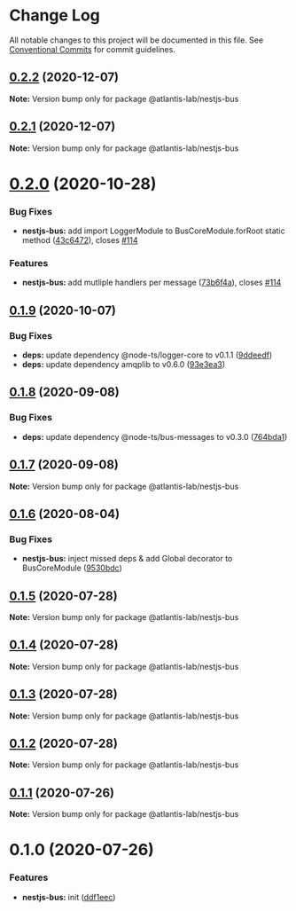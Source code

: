 # Change Log

All notable changes to this project will be documented in this file.
See [Conventional Commits](https://conventionalcommits.org) for commit guidelines.

## [0.2.2](https://github.com/Atlantis-Lab/nestjs/compare/@atlantis-lab/nestjs-bus@0.2.1...@atlantis-lab/nestjs-bus@0.2.2) (2020-12-07)

**Note:** Version bump only for package @atlantis-lab/nestjs-bus





## [0.2.1](https://github.com/Atlantis-Lab/nestjs/compare/@atlantis-lab/nestjs-bus@0.2.0...@atlantis-lab/nestjs-bus@0.2.1) (2020-12-07)

**Note:** Version bump only for package @atlantis-lab/nestjs-bus





# [0.2.0](https://github.com/Atlantis-Lab/nestjs/compare/@atlantis-lab/nestjs-bus@0.1.9...@atlantis-lab/nestjs-bus@0.2.0) (2020-10-28)


### Bug Fixes

* **nestjs-bus:** add import LoggerModule to BusCoreModule.forRoot static method ([43c6472](https://github.com/Atlantis-Lab/nestjs/commit/43c6472abf599ee5b34b30ce5cccee0099e0e519)), closes [#114](https://github.com/Atlantis-Lab/nestjs/issues/114)


### Features

* **nestjs-bus:** add mutliple handlers per message ([73b6f4a](https://github.com/Atlantis-Lab/nestjs/commit/73b6f4a0bc8267ded46b61de53070aa4c754ce41)), closes [#114](https://github.com/Atlantis-Lab/nestjs/issues/114)





## [0.1.9](https://github.com/Atlantis-Lab/nestjs/compare/@atlantis-lab/nestjs-bus@0.1.8...@atlantis-lab/nestjs-bus@0.1.9) (2020-10-07)


### Bug Fixes

* **deps:** update dependency @node-ts/logger-core to v0.1.1 ([9ddeedf](https://github.com/Atlantis-Lab/nestjs/commit/9ddeedf59e0f0c3ed8630ae61950f4153e803cd3))
* **deps:** update dependency amqplib to v0.6.0 ([93e3ea3](https://github.com/Atlantis-Lab/nestjs/commit/93e3ea3fc60b2cda14625ea906eb7a00ccc8d2b5))





## [0.1.8](https://github.com/Atlantis-Lab/nestjs/compare/@atlantis-lab/nestjs-bus@0.1.7...@atlantis-lab/nestjs-bus@0.1.8) (2020-09-08)

### Bug Fixes

- **deps:** update dependency @node-ts/bus-messages to v0.3.0 ([764bda1](https://github.com/Atlantis-Lab/nestjs/commit/764bda13ab3662bf7d9980a54d357af01966ce72))

## [0.1.7](https://github.com/Atlantis-Lab/nestjs/compare/@atlantis-lab/nestjs-bus@0.1.6...@atlantis-lab/nestjs-bus@0.1.7) (2020-09-08)

**Note:** Version bump only for package @atlantis-lab/nestjs-bus

## [0.1.6](https://github.com/Atlantis-Lab/nestjs/compare/@atlantis-lab/nestjs-bus@0.1.5...@atlantis-lab/nestjs-bus@0.1.6) (2020-08-04)

### Bug Fixes

- **nestjs-bus:** inject missed deps & add Global decorator to BusCoreModule ([9530bdc](https://github.com/Atlantis-Lab/nestjs/commit/9530bdce07b0c84182e960dfeba7bea281cdc206))

## [0.1.5](https://github.com/Atlantis-Lab/nestjs/compare/@atlantis-lab/nestjs-bus@0.1.4...@atlantis-lab/nestjs-bus@0.1.5) (2020-07-28)

**Note:** Version bump only for package @atlantis-lab/nestjs-bus

## [0.1.4](https://github.com/Atlantis-Lab/nestjs/compare/@atlantis-lab/nestjs-bus@0.1.3...@atlantis-lab/nestjs-bus@0.1.4) (2020-07-28)

**Note:** Version bump only for package @atlantis-lab/nestjs-bus

## [0.1.3](https://github.com/Atlantis-Lab/nestjs/compare/@atlantis-lab/nestjs-bus@0.1.2...@atlantis-lab/nestjs-bus@0.1.3) (2020-07-28)

**Note:** Version bump only for package @atlantis-lab/nestjs-bus

## [0.1.2](https://github.com/Atlantis-Lab/nestjs/compare/@atlantis-lab/nestjs-bus@0.1.1...@atlantis-lab/nestjs-bus@0.1.2) (2020-07-28)

**Note:** Version bump only for package @atlantis-lab/nestjs-bus

## [0.1.1](https://github.com/Atlantis-Lab/nestjs/compare/@atlantis-lab/nestjs-bus@0.1.0...@atlantis-lab/nestjs-bus@0.1.1) (2020-07-26)

**Note:** Version bump only for package @atlantis-lab/nestjs-bus

# 0.1.0 (2020-07-26)

### Features

- **nestjs-bus:** init ([ddf1eec](https://github.com/Atlantis-Lab/nestjs/commit/ddf1eec22a1743e841598ad8b7ff8d18bdf2f77d))
